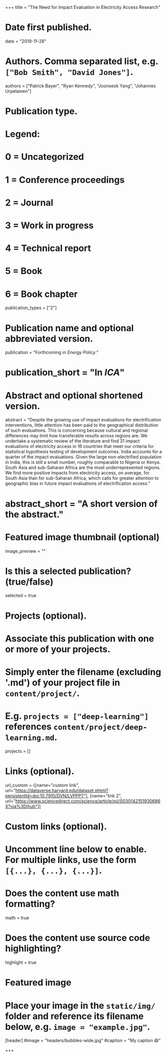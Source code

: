 +++
title = "The Need for Impact Evaluation in Electricity Access Research"

# Date first published.
date = "2019-11-28"

# Authors. Comma separated list, e.g. `["Bob Smith", "David Jones"]`.
authors = ["Patrick Bayer", "Ryan Kennedy", "Joonseok Yang", "Johannes Urpelainen"]

# Publication type.
# Legend:
# 0 = Uncategorized
# 1 = Conference proceedings
# 2 = Journal
# 3 = Work in progress
# 4 = Technical report
# 5 = Book
# 6 = Book chapter
publication_types = ["2"]

# Publication name and optional abbreviated version.
publication = "Forthcoming in *Energy Policy*."
# publication_short = "In *ICA*"

# Abstract and optional shortened version.
abstract = "Despite the growing use of impact evaluations for electrification interventions, little attention has been paid to the geographical distribution of such evaluations. This is concerning because cultural and regional differences may limit how transferable results across regions are. We undertake a systematic review of the literature and find 31 impact evaluations of electricity access in 16 countries that meet our criteria for statistical hypothesis testing of development outcomes. India accounts for a quarter of the impact evaluations. Given the large non-electrified population in India, this is still a small number, roughly comparable to Nigeria or Kenya. South Asia and sub-Saharan Africa are the most underrepresented regions. We find more positive impacts from electricity access, on average, for South Asia than for sub-Saharan Africa, which calls for greater attention to geographic bias in future impact evaluations of electrification access."
# abstract_short = "A short version of the abstract."

# Featured image thumbnail (optional)
image_preview = ""

# Is this a selected publication? (true/false)
selected = true

# Projects (optional).
#   Associate this publication with one or more of your projects.
#   Simply enter the filename (excluding '.md') of your project file in `content/project/`.
#   E.g. `projects = ["deep-learning"]` references `content/project/deep-learning.md`.
projects = []

# Links (optional).
url_custom = {[name="custom link", url="https://dataverse.harvard.edu/dataset.xhtml?persistentId=doi:10.7910/DVN/LVPPP7"],
             [name="link 2", url="https://www.sciencedirect.com/science/article/pii/S030142151930686X?via%3Dihub"]}


# Custom links (optional).
#   Uncomment line below to enable. For multiple links, use the form `[{...}, {...}, {...}]`.
 


# Does the content use math formatting?
math = true

# Does the content use source code highlighting?
highlight = true

# Featured image
# Place your image in the `static/img/` folder and reference its filename below, e.g. `image = "example.jpg"`.
[header]
#image = "headers/bubbles-wide.jpg"
#caption = "My caption 😄"

+++
